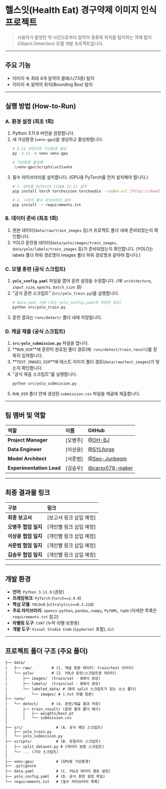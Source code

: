 # 헬스잇(Health Eat) 경구약제 이미지 인식 프로젝트

> 사용자가 촬영한 약 사진으로부터 알약의 종류와 위치를 탐지하는 객체 탐지(Object Detection) 모델 개발 프로젝트입니다.

---

## 주요 기능
- 이미지 속 최대 4개 알약의 클래스(73종) 탐지
- 이미지 속 알약의 위치(Bounding Box) 탐지

---

## 실행 방법 (How-to-Run)

### A. 환경 설정 (최초 1회)
1.  Python 3.11.9 버전을 권장합니다.
2.  새 가상환경 (`venv-gpu`)을 생성하고 활성화합니다.
    ```bash
    # 3.11 버전으로 가상환경 생성
    py -3.11 -m venv venv-gpu
    
    # 가상환경 활성화
    .\venv-gpu\Scripts\activate
    ```
3.  필수 라이브러리를 설치합니다. (GPU용 PyTorch를 먼저 설치해야 합니다.)
    ```bash
    # 1. GPU용 PyTorch (CUDA 12.1) 설치
    pip install torch torchvision torchaudio --index-url [https://download.pytorch.org/whl/cu121](https://download.pytorch.org/whl/cu121)
    
    # 2. 나머지 필수 라이브러리 설치
    pip install -r requirements.txt
    ```

### B. 데이터 준비 (최초 1회)
1.  원본 데이터(`data/raw/train_images` 등)가 프로젝트 폴더 내에 준비되었는지 확인합니다.
2.  YOLO 훈련용 데이터(`data/yolo/images/train_images`, `data/yolo/labels/train_images` 등)가 준비되었는지 확인합니다. (YOLO는 labels 폴더 하위 경로명이 images 폴더 하위 경로명과 같아야 합니다.)

### C. 모델 훈련 (공식 스크립트)
1.  **`yolo_config.yaml`** 파일을 열어 훈련 설정을 수정합니다.
    *(예: `architecture`, `input_size`, `epochs`, `batch_size` 등)*
2.  "공식 훈련 스크립트" (`src/yolo_train.py`)를 실행합니다.
    ```bash
    # data.yaml 사용 (또는 yolo_config.yaml에 지정된 경로)
    python src/yolo_train.py 
    ```
3.  훈련 결과는 `runs/detect/` 폴더 내에 저장됩니다.

### D. 캐글 제출 (공식 스크립트)
1.  **`src/yolo_submission.py`** 파일을 엽니다.
2.  **`RUN_DIR`**에 훈련이 완료된 폴더 경로(예: `runs/detect/train_result`)를 정확히 입력합니다.
3.  **`TEST_IMAGES_DIR`**에 테스트 이미지 폴더 경로(`data/raw/test_images`)가 맞는지 확인합니다.
4.  "공식 제출 스크립트"를 실행합니다.
    ```bash
    python src/yolo_submission.py
    ```
5.  `RUN_DIR` 폴더 안에 생성된 `submission.csv` 파일을 캐글에 제출합니다.

---

## 팀 멤버 및 역할
| 역할 | 이름 | GitHub |
| :--- | :--- | :--- |
| **Project Manager** | [오병주] | [@OH-BJ](https://github.com/OH-BJ) |
| **Data Engineer** | [이상윤] | [@SYLforge](https://github.com/SYLforge) |
| **Model Architect** | [서준범] | [@Seo-Junbeom](https://github.com/Seo-Junbeom) |
| **Experimentation Lead** | [김승우] | [@carsy078-maker](https://github.com/carsy078-maker) |

---

## 최종 결과물 링크
| 구분 | 링크 |
| :--- | :--- |
| **최종 보고서** | [보고서 링크 삽입 예정] |
| **오병주 협업 일지** | [개인별 링크 삽입 예정] |
| **이상윤 협업 일지** | [개인별 링크 삽입 예정] |
| **서준범 협업 일지** | [개인별 링크 삽입 예정] |
| **김승우 협업 일지** | [개인별 링크 삽입 예정] |

---

## 개발 환경
- **언어**: `Python 3.11.9` (권장)
- **프레임워크**: `PyTorch` (`torch==2.9.0`)
- **핵심 모델**: `YOLOv8` (`ultralytics==8.3.218`)
- **주요 라이브러리**: `opencv-python`, `pandas`, `numpy`, `PyYAML`, `tqdm` (자세한 목록은 `requirements.txt` 참고)
- **라벨링 도구**: `CVAT` (누락 라벨 보완용)
- **개발 도구**: `Visual Studio Code` (`ipykernel` 포함), `Git`

---

## 프로젝트 폴더 구조 (주요 폴더)

```
├── data/
│   ├── raw/         # (1. 캐글 원본 데이터: train/test 이미지)
│   └── yolo/        # (2. YOLO 훈련/스크립트용 데이터)
│       ├── images/  (train/val - B에서 생성)
│       ├── labels/  (train/val - B에서 생성)
│       └── labeled_data/ # (B의 split 스크립트가 읽는 소스 폴더)
│           └── images/ # (.txt 라벨 원본) 
├── runs/
│   └── detect/      # (4. 훈련/제출 결과 저장)
│       ├── train_result/ (훈련 결과 폴더 예시)
│       │   ├── weights/best.pt
│       │   └── submission.csv
│
├── src/               # (A. 공식 메인 스크립트)
│   ├── yolo_train.py
│   └── yolo_submission.py
├── scripts/           # (B. 유틸리티 스크립트)
│   ├── split_dataset.py # (데이터 분할 스크립트)
│   └── ... (기타 스크립트)
│
├── venv-gpu/          # (GPU용 가상환경)
├── .gitignore
├── data.yaml          # (C. YOLO 데이터 경로 설정)
├── yolo_config.yaml   # (D. 공식 훈련 설정 파일)
└── requirements.txt   # (필수 라이브러리 목록)
```